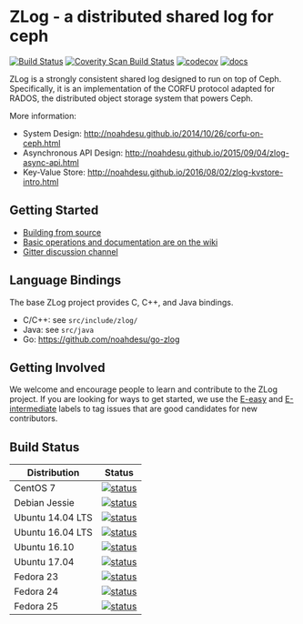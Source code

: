 # ZLog - a distributed shared log for ceph

[![Build Status](https://travis-ci.org/noahdesu/zlog.svg?branch=master)](https://travis-ci.org/noahdesu/zlog)
[![Coverity Scan Build Status](https://scan.coverity.com/projects/9894/badge.svg)](https://scan.coverity.com/projects/noahdesu-zlog)
[![codecov](https://codecov.io/gh/noahdesu/zlog/branch/master/graph/badge.svg)](https://codecov.io/gh/noahdesu/zlog)
[![docs](https://img.shields.io/badge/docs-latest-brightgreen.svg?style=flat)](https://noahdesu.github.io/zlog)

ZLog is a strongly consistent shared log designed to run on top of Ceph.
Specifically, it is an implementation of the CORFU protocol adapted for RADOS,
the distributed object storage system that powers Ceph.

More information:

* System Design: http://noahdesu.github.io/2014/10/26/corfu-on-ceph.html
* Asynchronous API Design: http://noahdesu.github.io/2015/09/04/zlog-async-api.html
* Key-Value Store: http://noahdesu.github.io/2016/08/02/zlog-kvstore-intro.html

## Getting Started

* [Building from source](http://noahdesu.github.io/zlog/#building-from-source)
* [Basic operations and documentation are on the wiki](http://noahdesu.github.io/zlog/api/)
* [Gitter discussion channel](https://gitter.im/noahdesu-zlog)

## Language Bindings

The base ZLog project provides C, C++, and Java bindings.

* C/C++: see `src/include/zlog/`
* Java: see `src/java`
* Go: https://github.com/noahdesu/go-zlog

## Getting Involved

We welcome and encourage people to learn and contribute to the ZLog project. If you are looking for ways to get started, we use the [E-easy](https://github.com/noahdesu/zlog/issues?q=is%3Aissue+is%3Aopen+label%3AE-easy) and [E-intermediate](https://github.com/noahdesu/zlog/issues?q=is%3Aissue+is%3Aopen+label%3AE-intermediate) labels to tag issues that are good candidates for new contributors.

## Build Status

| Distribution     | Status |
| ------------     | ------ |
| CentOS 7         | [![status](https://badges.herokuapp.com/travis/noahdesu/zlog?env=DOCKER_IMAGE=centos:7&label=centos:7)](https://travis-ci.org/noahdesu/zlog) |
| Debian Jessie    | [![status](https://badges.herokuapp.com/travis/noahdesu/zlog?env=DOCKER_IMAGE=debian:jessie&label=debian:jessie)](https://travis-ci.org/noahdesu/zlog) |
| Ubuntu 14.04 LTS | [![status](https://badges.herokuapp.com/travis/noahdesu/zlog?env=DOCKER_IMAGE=ubuntu:trusty&label=ubuntu:trusty)](https://travis-ci.org/noahdesu/zlog) |
| Ubuntu 16.04 LTS | [![status](https://badges.herokuapp.com/travis/noahdesu/zlog?env=DOCKER_IMAGE=ubuntu:xenial&label=ubuntu:xenial)](https://travis-ci.org/noahdesu/zlog) |
| Ubuntu 16.10     | [![status](https://badges.herokuapp.com/travis/noahdesu/zlog?env=DOCKER_IMAGE=ubuntu:yakkety&label=ubuntu:yakkety)](https://travis-ci.org/noahdesu/zlog) |
| Ubuntu 17.04     | [![status](https://badges.herokuapp.com/travis/noahdesu/zlog?env=DOCKER_IMAGE=ubuntu:zesty&label=ubuntu:zesty)](https://travis-ci.org/noahdesu/zlog) |
| Fedora 23        | [![status](https://badges.herokuapp.com/travis/noahdesu/zlog?env=DOCKER_IMAGE=fedora:23&label=fedora:23)](https://travis-ci.org/noahdesu/zlog) |
| Fedora 24        | [![status](https://badges.herokuapp.com/travis/noahdesu/zlog?env=DOCKER_IMAGE=fedora:24&label=fedora:24)](https://travis-ci.org/noahdesu/zlog) |
| Fedora 25        | [![status](https://badges.herokuapp.com/travis/noahdesu/zlog?env=DOCKER_IMAGE=fedora:25&label=fedora:25)](https://travis-ci.org/noahdesu/zlog) |
